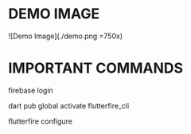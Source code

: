 # DEMO IMAGE
![Demo Image](./demo.png =750x)

# IMPORTANT COMMANDS
firebase login 

dart pub global activate flutterfire_cli

flutterfire configure

